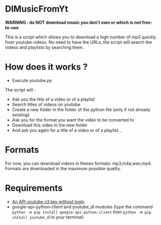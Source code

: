 # DlMusicFromYt
__WARNING : do NOT download music you don't own or which is not free-to-use__

This is a script which allows you to download a high number of mp3 quickly from youtube videos.
No need to have the URLs, the script will search the videos and playlists by searching them.
# How does it works ?

* Execute youtube.py

The script will :
* Ask you the title of a video or of a playlist
* Search titles of videos on youtube
* Create a new folder in the folder of the python file (only if not already existing)
* Ask you for the format you want the video to be converted to
* Download this video in the new folder
* And ask you again for a title of a video or of a playlist...

# Formats
For now, you can download videos in theses formats: mp3,m4a,wav,mp4.
Formats are downloaded in the maximum possible quality.

# Requirements
* [An API youtube v3 key without login](https://developers.google.com/youtube/registering_an_application)
* google-api-python-client and youtube_dl modules (type the command ``python -m pip install google-api-python-client`` then ``python -m pip install youtube_dl``in your terminal)


